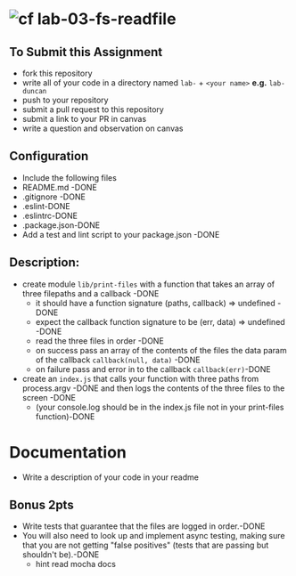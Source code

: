 ![cf](https://i.imgur.com/7v5ASc8.png) lab-03-fs-readfile
======

## To Submit this Assignment
  * fork this repository
  * write all of your code in a directory named `lab-` + `<your name>` **e.g.** `lab-duncan`
  * push to your repository
  * submit a pull request to this repository
  * submit a link to your PR in canvas
  * write a question and observation on canvas

## Configuration
* Include the following files
* README.md -DONE
* .gitignore -DONE
* .eslint-DONE
* .eslintrc-DONE
* .package.json-DONE
* Add a test and lint script to your package.json -DONE

## Description:
* create module `lib/print-files` with a function that takes an array of three filepaths and a callback -DONE
  * it should have a function signature (paths, callback) => undefined -DONE
  * expect the callback function signature to be (err, data) => undefined -DONE
  * read the three files in order -DONE
  * on success pass an array of the contents of the files the data param of the callback `callback(null, data)`  -DONE
  * on failure pass and error in to the callback `callback(err)`-DONE
* create an `index.js` that calls your function with three paths from process.argv -DONE
  and then logs the contents of the three files to the screen -DONE
  * (your console.log should be  in the index.js file not in your print-files function)-DONE

# Documentation
* Write a description of your code in your readme

## Bonus 2pts
* Write tests that guarantee that the files are logged in order.-DONE
* You will also need to look up and implement async testing, making sure that you are not getting "false positives" (tests that are passing but shouldn't be).-DONE
  * hint read mocha docs    
